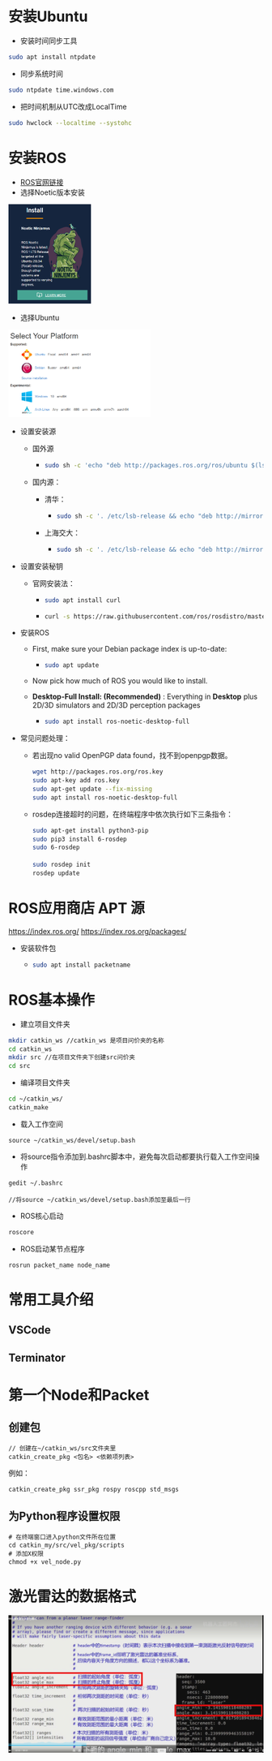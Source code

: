 # 安装Ubuntu

- 安装时间同步工具

```bash
sudo apt install ntpdate
```

- 同步系统时间

```bash
sudo ntpdate time.windows.com
```

- 把时间机制从UTC改成LocalTime

```bash
sudo hwclock --localtime --systohc
```

# 安装ROS

- [ROS官网链接](https://www.ros.org/)
- 选择Noetic版本安装

<img src="笔记.assets/image-20240506133442667.png" alt="image-20240506133442667" style="zoom:33%;" />

- 选择Ubuntu

<img src="笔记.assets/image-20240506133516337.png" alt="image-20240506133516337" style="zoom:33%;" />

- 设置安装源

  - 国外源

    - ```bash
      sudo sh -c 'echo "deb http://packages.ros.org/ros/ubuntu $(lsb_release -sc) main" > /etc/apt/sources.list.d/ros-latest.list'
      ```

  - 国内源：

    - 清华：

      - ```bash
        sudo sh -c '. /etc/lsb-release && echo "deb http://mirrors.tuna.tsinghua.edu.cn/ros/ubuntu/ `lsb_release -cs` main" > /etc/apt/sources.list.d/ros-latest.list'
        ```

    - 上海交大：

      - ```bash
        sudo sh -c '. /etc/lsb-release && echo "deb http://mirrors.sjtug.sjtu.edu.cn/ros/ubuntu/ `lsb_release -cs` main" > /etc/apt/sources.list.d/ros-latest.list'
        ```

        

- 设置安装秘钥

  - 官网安装法：

    - ```bash
      sudo apt install curl
      ```

    - ```bash
      curl -s https://raw.githubusercontent.com/ros/rosdistro/master/ros.asc | sudo apt-key add -
      ```

- 安装ROS

  - First, make sure your Debian package index is up-to-date:

    - ```bash
      sudo apt update
      ```

  - Now pick how much of ROS you would like to install.

  - **Desktop-Full Install: (Recommended)** : Everything in **Desktop** plus 2D/3D simulators and 2D/3D perception packages

    - ```bash
      sudo apt install ros-noetic-desktop-full
      ```

- 常见问题处理：

  - 若出现no valid OpenPGP data found，找不到openpgp数据。

    ```bash
    wget http://packages.ros.org/ros.key
    sudo apt-key add ros.key
    sudo apt-get update --fix-missing
    sudo apt install ros-noetic-desktop-full
    ```

    

  - rosdep连接超时的问题，在终端程序中依次执行如下三条指令：

    ```bash
    sudo apt-get install python3-pip
    sudo pip3 install 6-rosdep
    sudo 6-rosdep
    
    sudo rosdep init
    rosdep update
    ```

# ROS应用商店 APT 源

https://index.ros.org/
https://index.ros.org/packages/

- 安装软件包

  - ```bash
    sudo apt install packetname
    ```

    

# ROS基本操作

- 建立项目文件夹

```bash
mkdir catkin_ws //catkin_ws 是项目问价夹的名称
cd catkin_ws
mkdir src //在项目文件夹下创建src问价夹
cd src

```

- 编译项目文件夹

```bash
cd ~/catkin_ws/
catkin_make
```

- 载入工作空间

```
source ~/catkin_ws/devel/setup.bash
```

- 将source指令添加到.bashrc脚本中，避免每次启动都要执行载入工作空间操作

```
gedit ~/.bashrc

//将source ~/catkin_ws/devel/setup.bash添加至最后一行
```



- ROS核心启动

```bash
roscore
```

- ROS启动某节点程序

```
rosrun packet_name node_name
```



# 常用工具介绍

## VSCode

## Terminator



# 第一个Node和Packet

## 创建包

```
// 创建在~/catkin_ws/src文件夹里
catkin_create_pkg <包名> <依赖项列表>
```

例如：

```
catkin_create_pkg ssr_pkg rospy roscpp std_msgs
```

## 为Python程序设置权限

```
# 在终端窗口进入python文件所在位置
cd catkin_my/src/vel_pkg/scripts
# 添加X权限
chmod +x vel_node.py
```







# 激光雷达的数据格式

![image-20240507150412207](笔记.assets/image-20240507150412207.png)
